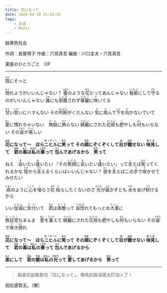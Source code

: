```yaml
---
title: 花になって
date: 2024-04-19 21:15:53
tags: 
    - 日语
    - Music
---
```


緑黄色社会

作詞：長屋晴子
作曲：穴見真吾
編曲：川口圭太・穴見真吾

薬屋のひとりごと　OP

<!--more-->

---

<ruby>陰<rt>かげ</rt></ruby>にそっと

<ruby>隠<rt>かく</rt></ruby>れようがいいんじゃない？
<ruby>蕾<rt>つぼみ</rt></ruby>のような<ruby>花<rt>はな</rt></ruby>だってあんじゃない
<ruby>秘密<rt>ひみつ</rt></ruby>にして<ruby>守<rt>まも</rt></ruby>るのがいいんじゃない
<ruby>誰<rt>だれ</rt></ruby>にも<ruby>邪魔<rt>じゃま</rt></ruby>されず<ruby>華麗<rt>かれい</rt></ruby>に<ruby>咲<rt>さ</rt></ruby>いてる

<ruby>甘<rt>あま</rt></ruby>い<ruby>苦<rt>にが</rt></ruby>いにハマんない
その<ruby>判断<rt>はんだん</rt></ruby>がくだんない
<ruby>気<rt>き</rt></ruby>に<ruby>病<rt>や</rt></ruby>んで<ruby>下<rt>した</rt></ruby>を<ruby>向<rt>む</rt></ruby>かないでいて

<ruby>愛<rt>あい</rt></ruby>に慣れちゃいない　<ruby>無駄<rt>むだ</rt></ruby>に<ruby>飾<rt>かざ</rt></ruby>らない
<ruby>綺麗<rt>けれい</rt></ruby>にされた<ruby>花瓶<rt>かびん</rt></ruby>も<ruby>肥<rt>こ</rt></ruby>やしも<ruby>何<rt>なに</rt></ruby>もいらない
その<ruby>姿<rt>すがた</rt></ruby>が<ruby>美<rt>うつく</rt></ruby>しい

**<ruby>花<rt>はな</rt></ruby>になって〜**　**ほら<ruby>ニヒル<rt>N I H I L</rt></ruby>に<ruby>笑<rt>わら</rt></ruby>って**
**その<ruby>顔<rt>かお</rt></ruby>にぞくぞくして<ruby>目<rt>め</rt></ruby>が<ruby>離<rt>はな</rt></ruby>せない**
**<ruby>味見<rt>あじみ</rt></ruby>して**　**<ruby>君<rt>きみ</rt></ruby>の<ruby>毒<rt>どく</rt></ruby>は<ruby>私<rt>わたし</rt></ruby>の<ruby>薬<rt>くすり</rt></ruby>って**
**<ruby>包<rt>つつ</rt></ruby>んであげるから**　**<ruby>笑<rt>わら</rt></ruby>って**

ねえ　<ruby>会<rt>あ</rt></ruby>いたい<ruby>逢<rt>あ</rt></ruby>いたい
『その<ruby>笑顔<rt>えがお</rt></ruby>に<ruby>会<rt>あ</rt></ruby>いたい<ruby>逢<rt>あ</rt></ruby>いたい』って<ruby>言<rt>い</rt></ruby>えば<ruby>笑<rt>わら</rt></ruby>ってくれるかな
<ruby>陰<rt>かげ</rt></ruby>から<ruby>支<rt>ささ</rt></ruby>えるくらいはいいんじゃない？
<ruby>欲<rt>よく</rt></ruby>を<ruby>言<rt>い</rt></ruby>えばこの<ruby>手<rt>て</rt></ruby>で<ruby>咲<rt>さ</rt></ruby>かせてみせたい

<ruby>病<rt>やまい</rt></ruby>のように<ruby>心<rt>こころ</rt></ruby>を<ruby>喰<rt>く</rt></ruby>らう<ruby>花<rt>はな</rt></ruby>
<ruby>枯<rt>か</rt></ruby>らしたくないのさ
<ruby>光<rt>ひかる</rt></ruby>が<ruby>届<rt>とど</rt></ruby>かずとも
<ruby>水<rt>みず</rt></ruby>をあげ<ruby>続<rt>つづ</rt></ruby>けるから

いい<ruby>加減<rt>かげん</rt></ruby>に<ruby>気付<rt>きづ</rt></ruby>いて　<ruby>君<rt>きみ</rt></ruby>は<ruby>素敵<rt>すてき</rt></ruby>って
<ruby>自惚<rt>うぬぼ</rt></ruby>れてもっとお<ruby>大事<rt>だいじ</rt></ruby>に

<ruby>無自覚<rt>むじかく</rt></ruby>なまんま　<ruby>愛<rt>あい</rt></ruby>を<ruby>蓄<rt>たくわ</rt></ruby>えて
<ruby>綺麗<rt>けれい</rt></ruby>にされた<ruby>花瓶<rt>かびん</rt></ruby>も<ruby>肥<rt>こ</rt></ruby>やしも<ruby>何<rt>なに</rt></ruby>もいらない
その<ruby>姿<rt>すがた</rt></ruby>で<ruby>咲<rt>さ</rt></ruby>き<ruby>誇<rt>ほこ</rt></ruby>れ

**<ruby>花<rt>はな</rt></ruby>になって〜**　**ほら<ruby>ニヒル<rt>N I H I L</rt></ruby>に<ruby>笑<rt>わら</rt></ruby>って**
**その<ruby>顔<rt>かお</rt></ruby>にぞくぞくして<ruby>目<rt>め</rt></ruby>が<ruby>離<rt>はな</rt></ruby>せない**
**<ruby>味見<rt>あじみ</rt></ruby>して**　**<ruby>君<rt>きみ</rt></ruby>の<ruby>毒<rt>どく</rt></ruby>は<ruby>私<rt>わたし</rt></ruby>の<ruby>薬<rt>くすり</rt></ruby>って**
**<ruby>包<rt>つつ</rt></ruby>んであげるから**

**<ruby>楽<rt>らく</rt></ruby>にして**　**<ruby>君<rt>きみ</rt></ruby>の<ruby>闇<rt>やみ</rt></ruby>は<ruby>私<rt>わたし</rt></ruby>の<ruby>光<rt>ひかり</rt></ruby>って**
**<ruby>愛<rt>あい</rt></ruby>してあげるから**　**<ruby>笑<rt>わら</rt></ruby>って**


---


>超喜欢副歌那句「花になって」，嘶吼的摇滚感太打动人了！

观后感暂无。（懒）